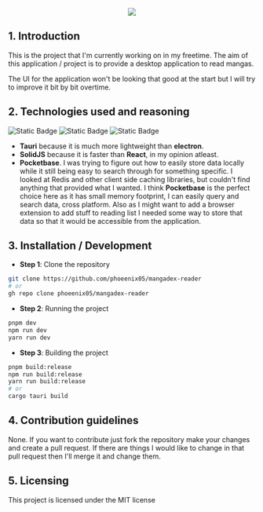 <p align="center">
    <img src="https://socialify.git.ci/phoeenix05/mangadex-reader/image?issues=1&language=1&name=1&owner=1&pattern=Circuit%20Board&stargazers=1&theme=Auto"/>
</p>

## 1. Introduction
This is the project that I'm currently working on in my freetime. The aim of this application / project is to provide a desktop application to read mangas. 

The UI for the application won't be looking that good at the start but I will try to improve it bit by bit overtime.

## 2. Technologies used and reasoning
![Static Badge](https://img.shields.io/badge/tauri-333333?style=for-the-badge&logo=tauri&link=https%3A%2F%2Ftauri.app)
![Static Badge](https://img.shields.io/badge/solidjs-333333?style=for-the-badge&logo=solid&logoColor=rgb(95%2C%20136%2C%20195)&link=https%3A%2F%2Fsolidjs.com)
![Static Badge](https://img.shields.io/badge/pocketbase-333333?style=for-the-badge&logo=pocketbase&logoColor=rgb(95%2C%20136%2C%20195)&link=https%3A%2F%2Fpocketbase.io)

- **Tauri** because it is much more lightweight than **electron**.
- **SolidJS** because it is faster than **React**, in my opinion atleast.
- **Pocketbase**. I was trying to figure out how to easily store data locally while it still being easy to search through for something specific. I looked at Redis and other client side caching libraries, but couldn't find anything that provided what I wanted. I think **Pocketbase** is the perfect choice here as it has small memory footprint, I can easily query and search data, cross platform. Also as I might want to add a browser extension to add stuff to reading list I needed some way to store that data so that it would be accessible from the application.

## 3. Installation / Development

- **Step 1**: Clone the repository
```zsh
git clone https://github.com/phoeenix05/mangadex-reader
# or
gh repo clone phoeenix05/mangadex-reader
```

- **Step 2**: Running the project
```zsh 
pnpm dev
npm run dev
yarn run dev
```

- **Step 3**: Building the project
```zsh 
pnpm build:release
npm run build:release
yarn run build:release
# or
cargo tauri build
```

## 4. Contribution guidelines
None. If you want to contribute just fork the repository make your changes and create a pull request. If there are things I would like to change in that pull request then I'll merge it and change them.

## 5. Licensing
This project is licensed under the MIT license
